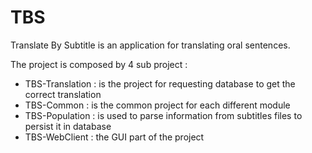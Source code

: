 # TBS

Translate By Subtitle is an application for translating oral sentences.

The project is composed by 4 sub project :
- TBS-Translation : is the project for requesting database to get the correct translation
- TBS-Common : is the common project for each different module
- TBS-Population : is used to parse information from subtitles files to persist it in database
- TBS-WebClient : the GUI part of the project
